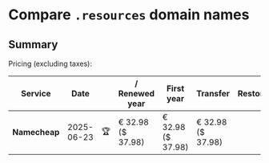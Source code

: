 # Compare `.resources` domain names

## Summary

Pricing (excluding taxes):

| Service | Date |  | / Renewed year | First year | Transfer | Restoration |
|--|--|--|--|--|--|--|
| **Namecheap** | 2025-06-23 | 🏆 | € 32.98<br>($ 37.98) | € 32.98<br>($ 37.98) | € 32.98<br>($ 37.98) |  |
